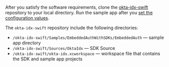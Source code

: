 After you satisfy the software requirements, clone the [okta-idx-swift](https://github.com/okta/okta-idx-swift) repository to your local directory. Run the sample app after you [set the configuration values](/docs/guides/oie-embedded-common-download-setup-app/-/main/#set-the-configuration-values).

The `okta-idx-swift` repository include the following directories:

* `/okta-idx-swift/Samples/EmbeddedAuthWithSDKs/EmbeddedAuth` &mdash; sample app directory
* `/okta-idx-swift/Sources/OktaIdx` &mdash; SDK Source
* `/okta-idx-swift/okta-idx.xcworkspace` &mdash; workspace file that contains the SDK and sample app projects
